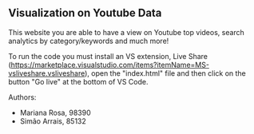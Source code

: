 ## Visualization on Youtube Data 


This website you are able to have a view on Youtube top videos, search analytics by category/keywords and much more!


To run the code you must install an VS extension, Live Share (https://marketplace.visualstudio.com/items?itemName=MS-vsliveshare.vsliveshare), open the "index.html" file and then click on the button "Go live" at the bottom of VS Code.

Authors:
* Mariana Rosa, 98390
* Simão Arrais, 85132
